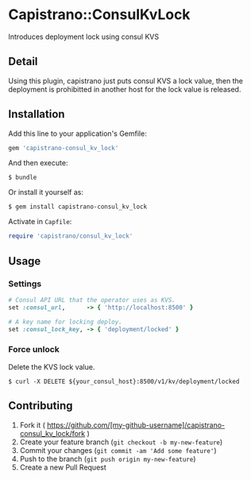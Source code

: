# Capistrano::ConsulKvLock

Introduces deployment lock using consul KVS

## Detail

Using this plugin, capistrano just puts consul KVS a lock value,
then the deployment is prohibitted in another host
for the lock value is released.

## Installation

Add this line to your application's Gemfile:

```ruby
gem 'capistrano-consul_kv_lock'
```

And then execute:

    $ bundle

Or install it yourself as:

    $ gem install capistrano-consul_kv_lock

Activate in `Capfile`:

```ruby
require 'capistrano/consul_kv_lock'
```

## Usage

### Settings

```ruby
# Consul API URL that the operator uses as KVS.
set :consul_url,      -> { 'http://localhost:8500' }

# A key name for locking deploy.
set :consul_lock_key, -> { 'deployment/locked' }
```

### Force unlock

Delete the KVS lock value.

```
$ curl -X DELETE ${your_consul_host}:8500/v1/kv/deployment/locked
```

## Contributing

1. Fork it ( https://github.com/[my-github-username]/capistrano-consul_kv_lock/fork )
2. Create your feature branch (`git checkout -b my-new-feature`)
3. Commit your changes (`git commit -am 'Add some feature'`)
4. Push to the branch (`git push origin my-new-feature`)
5. Create a new Pull Request
